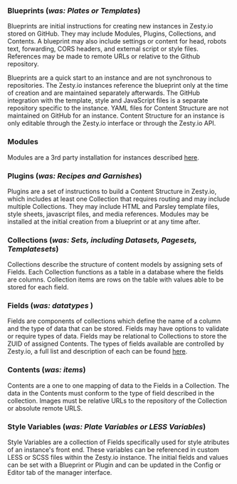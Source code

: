 ### Blueprints (_was: Plates or Templates_)
Blueprints are initial instructions for creating new instances in Zesty.io stored on GitHub. They may include Modules, Plugins, Collections, and Contents.  A blueprint may also include settings or content for head, robots text, forwarding, CORS headers, and external script or style files. References may be made to remote URLs or relative to the Github repository.

Blueprints are a quick start to an instance and are not synchronous to repositories. The Zesty.io instances reference the blueprint only at the time of creation and are maintained separately afterwards. The GitHub integration with the template, style and JavaScript files is a separate repository specific to the instance. YAML files for Content Structure are not maintained on GitHub for an instance. Content Structure for an instance is only editable through the Zesty.io interface or through the Zesty.io API.

### Modules
Modules are a 3rd party installation for instances described [here](rfc-0003-embedded-3rd-party-interfaces.md).


### Plugins (_was: Recipes and Garnishes_)
Plugins are a set of instructions to build a Content Structure in Zesty.io, which includes at least one Collection that requires routing and may include multiple Collections. They may include HTML and Parsley template files, style sheets, javascript files, and media references. Modules may be installed at the initial creation from a blueprint or at any time after.


### Collections  (_was: Sets, including Datasets, Pagesets, Templatesets_)
Collections describe the structure of content models by assigning sets of Fields. Each Collection functions as a table in a database where the fields are columns. Collection items are rows on the table with values able to be stored for each field.

### Fields (_was:  datatypes_ )
Fields are components of collections which define the name of a column and the type of data that can be stored. Fields may have options to validate or require types of data. Fields may be relational to Collections to store the ZUID of assigned Contents. The types of fields available are controlled by Zesty.io, a full list and description of each can be found [here](https://developer.zesty.io/docs/content-schemas/set-fields/).


### Contents (_was: items_)
Contents are a one to one mapping of data to the Fields in a Collection. The data in the Contents must conform to the type of field described in the collection. Images must be relative URLs to the repository of the Collection or absolute remote URLS.

### Style Variables (_was: Plate Variables or LESS Variables_)
Style Variables are a collection of Fields specifically used for style atributes of an instance's front end. These variables can be referenced in custom LESS or SCSS files within the Zesty.io instance. The initial fields and values can be set with a Blueprint or Plugin and can be updated in the Config or Editor tab of the manager interface.

